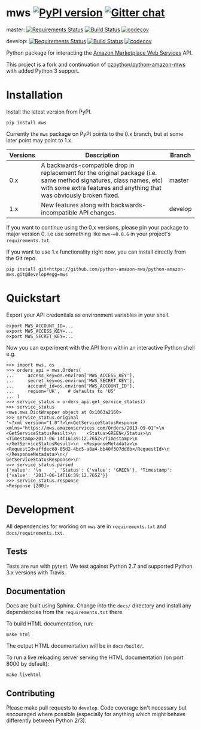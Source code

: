 # mws [![PyPI version](https://badge.fury.io/py/mws.svg)](https://badge.fury.io/py/mws) [![Gitter chat](https://badges.gitter.im/python-amazon-mws/python-amazon-mws.png)](https://gitter.im/python-amazon-mws/community)

master:
[![Requirements Status](https://requires.io/github/python-amazon-mws/python-amazon-mws/requirements.svg?branch=master)](https://requires.io/github/python-amazon-mws/python-amazon-mws/requirements/) [![Build Status](https://travis-ci.org/python-amazon-mws/python-amazon-mws.svg?branch=master)](https://travis-ci.org/python-amazon-mws/python-amazon-mws?branch=master) [![codecov](https://codecov.io/gh/python-amazon-mws/python-amazon-mws/branch/master/graph/badge.svg)](https://codecov.io/gh/python-amazon-mws/python-amazon-mws/branch/master)

develop:
[![Requirements Status](https://requires.io/github/python-amazon-mws/python-amazon-mws/requirements.svg?branch=develop)](https://requires.io/github/python-amazon-mws/python-amazon-mws/requirements/) [![Build Status](https://travis-ci.org/python-amazon-mws/python-amazon-mws.svg?branch=develop)](https://travis-ci.org/python-amazon-mws/python-amazon-mws?branch=develop) [![codecov](https://codecov.io/gh/python-amazon-mws/python-amazon-mws/branch/develop/graph/badge.svg)](https://codecov.io/gh/python-amazon-mws/python-amazon-mws/branch/develop)

Python package for interacting the [Amazon Marketplace Web Services](http://docs.developer.amazonservices.com/en_UK/dev_guide/index.html) API.

This project is a fork and continuation of [czpython/python-amazon-mws](https://github.com/czpython/python-amazon-mws) with added Python 3 support.

# Installation

Install the latest version from PyPI.

```
pip install mws
```

Currently the `mws` package on PyPI points to the 0.x branch, but at some later point may point to 1.x.

| Versions | Description                                                                                                                                                                                | Branch  |
|----------|--------------------------------------------------------------------------------------------------------------------------------------------------------------------------------------------|---------|
| 0.x      | A backwards-compatible drop in replacement for the original package (i.e. same method signatures, class names, etc) with some extra features and anything that was obviously broken fixed. | master  |
| 1.x      | New features along with backwards-incompatible API changes.                                                                                                                                | develop |

If you want to continue using the 0.x versions, please pin your package to major version 0. i.e use something like `mws~=0.8.6` in your project's `requirements.txt`.

If you want to use 1.x functionality right now, you can install directly from the Git repo.

```
pip install git+https://github.com/python-amazon-mws/python-amazon-mws.git@develop#egg=mws
```

# Quickstart

Export your API credentials as environment variables in your shell.

```
export MWS_ACCOUNT_ID=...
export MWS_ACCESS_KEY=...
export MWS_SECRET_KEY=...
```

Now you can experiment with the API from within an interactive Python shell e.g.

```
>>> import mws, os
>>> orders_api = mws.Orders(
...     access_key=os.environ['MWS_ACCESS_KEY'],
...     secret_key=os.environ['MWS_SECRET_KEY'],
...     account_id=os.environ['MWS_ACCOUNT_ID'],
...     region='UK',   # defaults to 'US'
... )
>>> service_status = orders_api.get_service_status()
>>> service_status
<mws.mws.DictWrapper object at 0x1063a2160>
>>> service_status.original
'<?xml version="1.0"?>\n<GetServiceStatusResponse xmlns="https://mws.amazonservices.com/Orders/2013-09-01">\n  <GetServiceStatusResult>\n    <Status>GREEN</Status>\n    <Timestamp>2017-06-14T16:39:12.765Z</Timestamp>\n  </GetServiceStatusResult>\n  <ResponseMetadata>\n    <RequestId>affdec68-05d2-4bc5-a8a4-bb40f307dd6b</RequestId>\n  </ResponseMetadata>\n</
GetServiceStatusResponse>\n'
>>> service_status.parsed
{'value': '\n    ', 'Status': {'value': 'GREEN'}, 'Timestamp': {'value': '2017-06-14T16:39:12.765Z'}}
>>> service_status.response
<Response [200]>
```

# Development
All dependencies for working on `mws` are in `requirements.txt` and `docs/requirements.txt`.

## Tests
Tests are run with pytest. We test against Python 2.7 and supported Python 3.x versions with Travis.

## Documentation
Docs are built using Sphinx. Change into the `docs/` directory and install any dependencies from the `requirements.txt` there.

To build HTML documentation, run:

```
make html
```
The output HTML documentation will be in `docs/build/`.

To run a live reloading server serving the HTML documentation (on port 8000 by default):

```
make livehtml
```

## Contributing
Please make pull requests to `develop`. Code coverage isn't necessary but encouraged where possible (especially for anything which might behave differently between Python 2/3).
